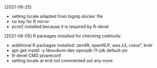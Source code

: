 [2021-06-25] 
  - setting locale adapted from bignlp docker file
  - no key for R mirror
  - pcre2 installed because it is required by R-devel

[2021-06-05] R packages installed for checking cwbtools: 
  - additional R packages installed: zen4R, openNLP, aws.s3, rJava", knitr
  - apt-get install -y libsodium-dev openjdk-11-jdk default-jre 
  - R-devel CMD javareconf
  - setting locale at end not commented out any more
